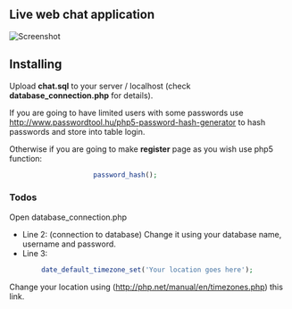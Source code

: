 ## Live web chat application


![Screenshot](https://raw.githubusercontent.com/diamond95/LiveChat/master/2.png)

## Installing

Upload **chat.sql** to your server / localhost (check **database_connection.php** for details).

If you are going to have limited users with some passwords use http://www.passwordtool.hu/php5-password-hash-generator to hash passwords and store into table login.

Otherwise if you are going to make **register** page as you wish use php5 function: 
```php
                     password_hash();
```
### Todos

Open database_connection.php 
 - Line 2: (connection to database)
Change it using your database name, username and password. 
 - Line 3:
 ```php
         date_default_timezone_set('Your location goes here');
```
Change your location using (http://php.net/manual/en/timezones.php) this link. 




